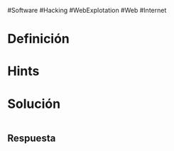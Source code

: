 #Software #Hacking #WebExplotation #Web #Internet 
# Definición

# Hints

# Solución

```bash

```
>
## Respuesta